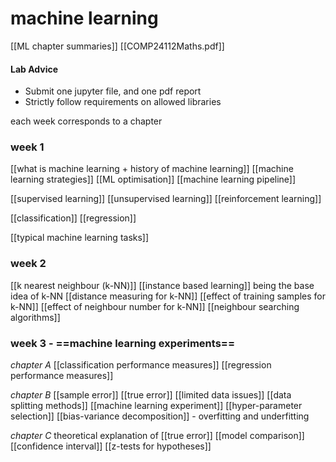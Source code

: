 # machine learning

[[ML chapter summaries]]
[[COMP24112Maths.pdf]]

#### Lab Advice
- Submit one jupyter file, and one pdf report
- Strictly follow requirements on allowed libraries

each week corresponds to a chapter

### week 1 
[[what is machine learning + history of machine learning]]
[[machine learning strategies]]
[[ML optimisation]]
[[machine learning pipeline]]

[[supervised learning]]
[[unsupervised learning]]
[[reinforcement learning]]

[[classification]]
[[regression]]

[[typical machine learning tasks]]

### week 2
[[k nearest neighbour (k-NN)]]
[[instance based learning]] being the base idea of k-NN
[[distance measuring for k-NN]]
[[effect of training samples for k-NN]]
[[effect of neighbour number for k-NN]]
[[neighbour searching algorithms]]

### week 3 - ==machine learning experiments==
*chapter A*
[[classification performance measures]]
[[regression performance measures]]

*chapter B*
[[sample error]]
[[true error]]
[[limited data issues]]
[[data splitting methods]]
[[machine learning experiment]]
[[hyper-parameter selection]]
[[bias-variance decomposition]] - overfitting and underfitting

*chapter C*
theoretical explanation of [[true error]]
[[model comparison]]
[[confidence interval]]
[[z-tests for hypotheses]]